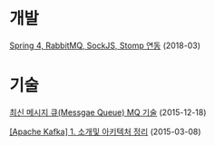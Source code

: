 # 개발
[Spring 4, RabbitMQ, SockJS, Stomp 연동](http://skibis.tistory.com/309) (2018-03)

# 기술
[최신 메시지 큐(Messgae Queue) MQ 기술](http://zzong.net/post/3) (2015-12-18)

[[Apache Kafka] 1. 소개및 아키텍처 정리](http://epicdevs.com/17) (2015-03-08)